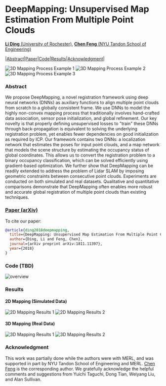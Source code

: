 # DeepMapping: Unsupervised Map Estimation From Multiple Point Clouds

[**Li Ding** (University of Rochester)](https://www.hajim.rochester.edu/ece/lding6/), [**Chen Feng** (NYU Tandon School of Engineering)](https://simbaforrest.github.io)

|[Abstract](#abstract)|[Paper](#paper-arxiv)|[Code](#code-tbd)|[Results](#results)|[Acknowledgment](#acknowledgment)|

![3D Mapping Process Example 1](https://github.com/ai4ce/DeepMapping/raw/master/resources/sample_vis_AVD.gif)
![3D Mapping Process Example 2](https://github.com/ai4ce/DeepMapping/raw/master/resources/sample2_vis_AVD.gif)
![3D Mapping Process Example 3](https://github.com/ai4ce/DeepMapping/raw/master/resources/sample3_vis_AVD.gif)

### Abstract
We propose DeepMapping, a novel registration framework using deep neural networks (DNNs) as auxiliary functions to align multiple point clouds from scratch to a globally consistent frame. We use DNNs to model the highly non-convex mapping process that traditionally involves hand-crafted data association, sensor pose initialization, and global refinement. Our key novelty is that properly defining unsupervised losses to "train" these DNNs through back-propagation is equivalent to solving the underlying registration problem, yet enables fewer dependencies on good initialization as required by ICP. Our framework contains two DNNs: a localization network that estimates the poses for input point clouds, and a map network that models the scene structure by estimating the occupancy status of global coordinates. This allows us to convert the registration problem to a binary occupancy classification, which can be solved efficiently using gradient-based optimization. We further show that DeepMapping can be readily extended to address the problem of Lidar SLAM by imposing geometric constraints between consecutive point clouds. Experiments are conducted on both simulated and real datasets. Qualitative and quantitative comparisons demonstrate that DeepMapping often enables more robust and accurate global registration of multiple point clouds than existing techniques.

### [Paper (arXiv)](https://arxiv.org/abs/1811.11397)
To cite our paper:   
```BibTex
@article{ding2018deepmapping,
  title={DeepMapping: Unsupervised Map Estimation From Multiple Point Clouds},
  author={Ding, Li and Feng, Chen},
  journal={arXiv preprint arXiv:1811.11397},
  year={2018}
}
```

### Code (TBD)
![overview](https://github.com/ai4ce/DeepMapping/raw/master/resources/deepmapping-overview.jpg)

### Results
#### 2D Mapping (Simulated Data)
![2D Mapping Results 1](https://github.com/ai4ce/DeepMapping/raw/master/resources/deepmapping-2Dmapping.jpg)
![2D Mapping Results 2](https://github.com/ai4ce/DeepMapping/raw/master/resources/deepmapping-2Dmapping2.jpg)
#### 3D Mapping (Real Data)
![3D Mapping Results 1](https://github.com/ai4ce/DeepMapping/raw/master/resources/deepmapping-3Dmapping.jpg)
![3D Mapping Results 2](https://github.com/ai4ce/DeepMapping/raw/master/resources/deepmapping-3Dmapping2.jpg)

### Acknowledgment
This work was partially done while the authors were with MERL, and was supported in part by NYU Tandon School of Engineering and MERL. [Chen Feng](https://simbaforrest.github.io) is the corresponding author. We gratefully acknowledge the helpful comments and suggestions from Yuichi Taguchi, Dong Tian, Weiyang Liu, and Alan Sullivan.
